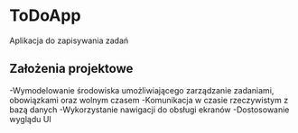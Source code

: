 # ToDoApp

Aplikacja do zapisywania zadań

## Założenia projektowe
-Wymodelowanie środowiska umożliwiającego zarządzanie zadaniami, obowiązkami oraz wolnym czasem
-Komunikacja w czasie rzeczywistym z bazą danych
-Wykorzystanie nawigacji do obsługi ekranów
-Dostosowanie wyglądu UI 
